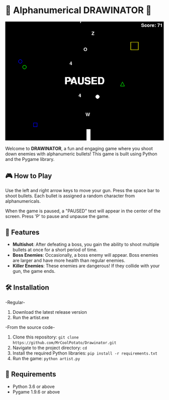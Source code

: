 # 🚀 Alphanumerical DRAWINATOR 🚀

![Gameplay](gameplay.png)

Welcome to **DRAWINATOR**, a fun and engaging game where you shoot down enemies with alphanumeric bullets! This game is built using Python and the Pygame library.

## 🎮 How to Play

Use the left and right arrow keys to move your gun. Press the space bar to shoot bullets. Each bullet is assigned a random character from alphanumericals.

When the game is paused, a "PAUSED" text will appear in the center of the screen. Press 'P' to pause and unpause the game.

## 🚀 Features

- **Multishot**: After defeating a boss, you gain the ability to shoot multiple bullets at once for a short period of time.
- **Boss Enemies**: Occasionally, a boss enemy will appear. Boss enemies are larger and have more health than regular enemies.
- **Killer Enemies**: These enemies are dangerous! If they collide with your gun, the game ends.

## 🛠️ Installation
-Regular-
1. Download the latest release version
2. Run the artist.exe

-From the source code-
1. Clone this repository: `git clone https://github.com/MrCoolPotato/Drawinator.git`
2. Navigate to the project directory: `cd`
3. Install the required Python libraries: `pip install -r requirements.txt`
4. Run the game: `python artist.py`

## 📝 Requirements

- Python 3.6 or above
- Pygame 1.9.6 or above
